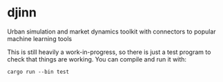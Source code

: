 # djinn

Urban simulation and market dynamics toolkit with connectors to popular machine learning tools

This is still heavily a work-in-progress, so there is just a test program to check that things are working. You can compile and run it with:

    cargo run --bin test
